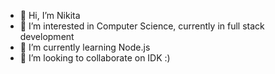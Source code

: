 - 👋 Hi, I’m Nikita
- 👀 I’m interested in Computer Science, currently in full stack development
- 🌱 I’m currently learning Node.js
- 💞️ I’m looking to collaborate on IDK :)

